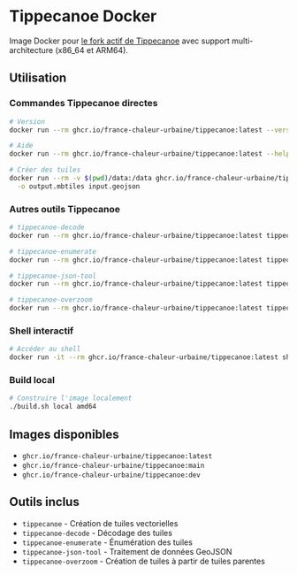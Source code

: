 # Tippecanoe Docker

Image Docker pour [le fork actif de Tippecanoe](https://github.com/felt/tippecanoe) avec support multi-architecture (x86_64 et ARM64).

## Utilisation

### Commandes Tippecanoe directes
```bash
# Version
docker run --rm ghcr.io/france-chaleur-urbaine/tippecanoe:latest --version

# Aide
docker run --rm ghcr.io/france-chaleur-urbaine/tippecanoe:latest --help

# Créer des tuiles
docker run --rm -v $(pwd)/data:/data ghcr.io/france-chaleur-urbaine/tippecanoe:latest \
  -o output.mbtiles input.geojson
```

### Autres outils Tippecanoe
```bash
# tippecanoe-decode
docker run --rm ghcr.io/france-chaleur-urbaine/tippecanoe:latest tippecanoe-decode file.mbtiles

# tippecanoe-enumerate
docker run --rm ghcr.io/france-chaleur-urbaine/tippecanoe:latest tippecanoe-enumerate file.mbtiles

# tippecanoe-json-tool
docker run --rm ghcr.io/france-chaleur-urbaine/tippecanoe:latest tippecanoe-json-tool

# tippecanoe-overzoom
docker run --rm ghcr.io/france-chaleur-urbaine/tippecanoe:latest tippecanoe-overzoom
```

### Shell interactif
```bash
# Accéder au shell
docker run -it --rm ghcr.io/france-chaleur-urbaine/tippecanoe:latest sh
```

### Build local
```bash
# Construire l'image localement
./build.sh local amd64
```

## Images disponibles

- `ghcr.io/france-chaleur-urbaine/tippecanoe:latest`
- `ghcr.io/france-chaleur-urbaine/tippecanoe:main`
- `ghcr.io/france-chaleur-urbaine/tippecanoe:dev`

## Outils inclus

- `tippecanoe` - Création de tuiles vectorielles
- `tippecanoe-decode` - Décodage des tuiles
- `tippecanoe-enumerate` - Énumération des tuiles
- `tippecanoe-json-tool` - Traitement de données GeoJSON
- `tippecanoe-overzoom` - Création de tuiles à partir de tuiles parentes
